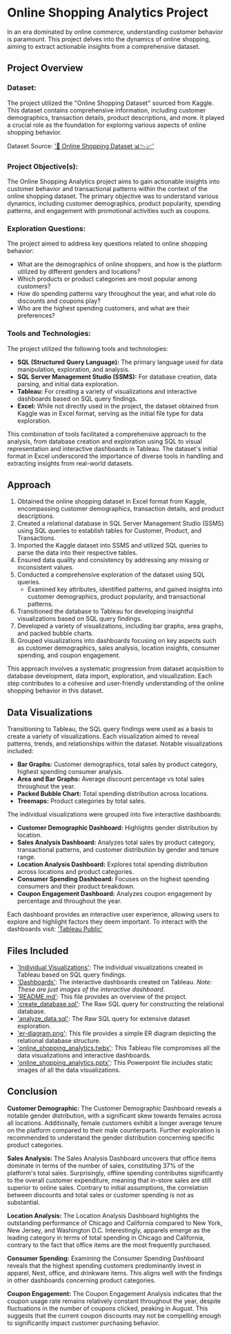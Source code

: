 # Online Shopping Analytics Project
In an era dominated by online commerce, understanding customer behavior is paramount. This project delves into the dynamics of online shopping, aiming to extract actionable insights from a comprehensive dataset.

## Project Overview
### Dataset:
The project utilized the "Online Shopping Dataset" sourced from Kaggle. This dataset contains comprehensive information, including customer demographics, transaction details, product descriptions, and more. It played a crucial role as the foundation for exploring various aspects of online shopping behavior.

Dataset Source: ['🛒 Online Shopping Dataset 📊📉📈'](https://www.kaggle.com/datasets/jacksondivakarr/online-shopping-dataset/data)

### Project Objective(s):
The Online Shopping Analytics project aims to gain actionable insights into customer behavior and transactional patterns within the context of the online shopping dataset. The primary objective was to understand various dynamics, including customer demographics, product popularity, spending patterns, and engagement with promotional activities such as coupons.

### Exploration Questions:
The project aimed to address key questions related to online shopping behavior:
  - What are the demographics of online shoppers, and how is the platform utilized by different genders and locations?
  - Which products or product categories are most popular among customers?
  - How do spending patterns vary throughout the year, and what role do discounts and coupons play?
  - Who are the highest spending customers, and what are their preferences?

### Tools and Technologies:
The project utilized the following tools and technologies:
  - **SQL (Structured Query Language):** The primary language used for data manipulation, exploration, and analysis.
  - **SQL Server Management Studio (SSMS):** For database creation, data parsing, and initial data exploration.
  - **Tableau:** For creating a variety of visualizations and interactive dashboards based on SQL query findings.
  - **Excel:** While not directly used in the project, the dataset obtained from Kaggle was in Excel format, serving as the initial file type for data exploration.

This combination of tools facilitated a comprehensive approach to the analysis, from database creation and exploration using SQL to visual representation and interactive dashboards in Tableau. The dataset's initial format in Excel underscored the importance of diverse tools in handling and extracting insights from real-world datasets.

## Approach
1. Obtained the online shopping dataset in Excel format from Kaggle, encompassing customer demographics, transaction details, and product descriptions.
2. Created a relational database in SQL Server Management Studio (SSMS) using SQL queries to establish tables for Customer, Product, and Transactions.
3. Imported the Kaggle dataset into SSMS and utilized SQL queries to parse the data into their respective tables.
4. Ensured data quality and consistency by addressing any missing or inconsistent values.
5. Conducted a comprehensive exploration of the dataset using SQL queries.
   - Examined key attributes, identified patterns, and gained insights into customer demographics, product popularity, and transactional patterns.
6. Transitioned the database to Tableau for developing insightful visualizations based on SQL query findings.
7. Developed a variety of visualizations, including bar graphs, area graphs, and packed bubble charts.
8. Grouped visualizations into dashboards focusing on key aspects such as customer demographics, sales analysis, location insights, consumer spending, and coupon engagement.

This approach involves a systematic progression from dataset acquisition to database development, data import, exploration, and visualization. Each step contributes to a cohesive and user-friendly understanding of the online shopping behavior in this dataset.

## Data Visualizations
Transitioning to Tableau, the SQL query findings were used as a basis to create a variety of visualizations. Each visualization aimed to reveal patterns, trends, and relationships within the dataset. Notable visualizations included:
  - **Bar Graphs:** Customer demographics, total sales by product category, highest spending consumer analysis.
  - **Area and Bar Graphs:** Average discount percentage vs total sales throughout the year.
  - **Packed Bubble Chart:** Total spending distribution across locations.
  - **Treemaps:** Product categories by total sales.

The individual visualizations were grouped into five interactive dashboards:
  - **Customer Demographic Dashboard:** Highlights gender distribution by location.
  - **Sales Analysis Dashboard:** Analyzes total sales by product category, transactional patterns, and customer distribution by gender and tenure range.
  - **Location Analysis Dashboard:** Explores total spending distribution across locations and product categories.
  - **Consumer Spending Dashboard:** Focuses on the highest spending consumers and their product breakdown.
  - **Coupon Engagement Dashboard:** Analyzes coupon engagement by percentage and throughout the year.
    
Each dashboard provides an interactive user experience, allowing users to explore and highlight factors they deem important. To interact with the dashboards visit: ['Tableau Public'](https://public.tableau.com/app/profile/jordan.ho1006/vizzes)

## Files Included
  - ['Individual Visualizations'](https://github.com/jordanho1006/sql-tableau-projects/tree/main/Online%20Shopping%20Analytics%20Project/Individual%20Visualizations): The individual visualizations created in Tableau based on SQL query findings.
  - ['Dashboards'](https://github.com/jordanho1006/sql-tableau-projects/tree/main/Online%20Shopping%20Analytics%20Project/Dashboards): The interactive dashboards created on Tableau. *Note: These are just images of the interactive dashboard.*
  - ['README.md'](https://github.com/jordanho1006/sql-tableau-projects/blob/main/Online%20Shopping%20Analytics%20Project/README.md): This file provides an overview of the project.
  - ['create_database.sql'](https://github.com/jordanho1006/sql-tableau-projects/blob/main/Online%20Shopping%20Analytics%20Project/analyze_data.sql): The Raw SQL query for constructing the relational database.
  - ['analyze_data.sql'](https://github.com/jordanho1006/sql-tableau-projects/blob/main/Online%20Shopping%20Analytics%20Project/create_database.sql): The Raw SQL query for extensive dataset exploration.
  - ['er-diagram.png'](https://github.com/jordanho1006/sql-tableau-projects/blob/main/Online%20Shopping%20Analytics%20Project/er_diagram.PNG): This file provides a simple ER diagram depicting the relational database structure.
  - ['online_shopping_analytics.twbx'](https://github.com/jordanho1006/sql-tableau-projects/blob/main/Online%20Shopping%20Analytics%20Project/online_shopping_analytics.twbx): This Tableau file compromises all the data visualizations and interactive dashboards.
  - ['online_shopping_analytics.pptx'](https://github.com/jordanho1006/sql-tableau-projects/blob/main/Online%20Shopping%20Analytics%20Project/online_shopping_analytics.pptx): This Powerpoint file includes static images of all the data visualizations.
    
## Conclusion
**Customer Demographic:**
The Customer Demographic Dashboard reveals a notable gender distribution, with a significant skew towards females across all locations. Additionally, female customers exhibit a longer average tenure on the platform compared to their male counterparts. Further exploration is recommended to understand the gender distribution concerning specific product categories.

**Sales Analysis:**
The Sales Analysis Dashboard uncovers that office items dominate in terms of the number of sales, constituting 37% of the platform's total sales. Surprisingly, offline spending contributes significantly to the overall customer expenditure, meaning that in-store sales are still superior to online sales. Contrary to initial assumptions, the correlation between discounts and total sales or customer spending is not as substantial.

**Location Analysis:**
The Location Analysis Dashboard highlights the outstanding performance of Chicago and California compared to New York, New Jersey, and Washington D.C. Interestingly, apparels emerge as the leading category in terms of total spending in Chicago and California, contrary to the fact that office items are the most frequently purchased.

**Consumer Spending:**
Examining the Consumer Spending Dashboard reveals that the highest spending customers predominantly invest in apparel, Nest, office, and drinkware items. This aligns well with the findings in other dashboards concerning product categories.

**Coupon Engagement:**
The Coupon Engagement Analysis indicates that the coupon usage rate remains relatively constant throughout the year, despite fluctuations in the number of coupons clicked, peaking in August. This suggests that the current coupon discounts may not be compelling enough to significantly impact customer purchasing behavior.
